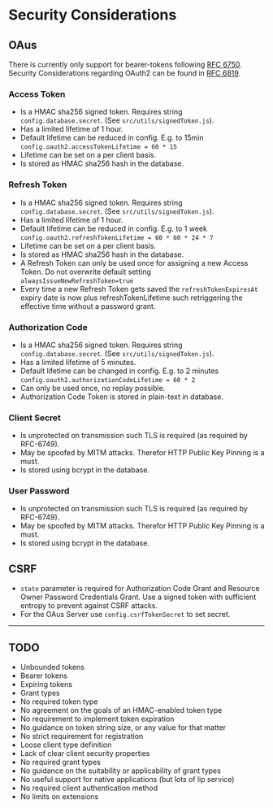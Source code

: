 # Security Considerations

## OAus

There is currently only support for bearer-tokens following [RFC 6750][].
Security Considerations regarding OAuth2 can be found in [RFC 6819][].

### Access Token

- Is a HMAC sha256 signed token. Requires string `config.database.secret`.
  (See `src/utils/signedToken.js`).
- Has a limited lifetime of 1 hour.
- Default lifetime can be reduced in config.
  E.g. to 15min `config.oauth2.accessTokenLifetime = 60 * 15`
- Lifetime can be set on a per client basis.
- Is stored as HMAC sha256 hash in the database.

### Refresh Token

- Is a HMAC sha256 signed token. Requires string `config.database.secret`.
  (See `src/utils/signedToken.js`).
- Has a limited lifetime of 1 hour.
- Default lifetime can be reduced in config.
  E.g. to 1 week `config.oauth2.refreshTokenLifetime = 60 * 60 * 24 * 7`
- Lifetime can be set on a per client basis.
- Is stored as HMAC sha256 hash in the database.
- A Refresh Token can only be used once for assigning a new Access Token.
  Do not overwrite default setting `alwaysIssueNewRefreshToken=true`
- Every time a new Refresh Token gets saved the `refreshTokenExpiresAt` expiry
  date is now plus refreshTokenLifetime such retriggering the effective time
  without a password grant.

### Authorization Code

- Is a HMAC sha256 signed token. Requires string `config.database.secret`.
  (See `src/utils/signedToken.js`).
- Has a limited lifetime of 5 minutes.
- Default lifetime can be changed in config.
  E.g. to 2 minutes `config.oauth2.authorizationCodeLifetime = 60 * 2`
- Can only be used once, no replay possible.
- Authorization Code Token is stored in plain-text in database.

### Client Secret

- Is unprotected on transmission such TLS is required (as required by RFC-6749).
- May be spoofed by MITM attacks. Therefor HTTP Public Key Pinning is a must.
- Is stored using bcrypt in the database.

### User Password

- Is unprotected on transmission such TLS is required (as required by RFC-6749).
- May be spoofed by MITM attacks. Therefor HTTP Public Key Pinning is a must.
- Is stored using bcrypt in the database.

## CSRF

- `state` parameter is required for Authorization Code Grant and
  Resource Owner Password Credentials Grant. Use a signed token with sufficient
  entropy to prevent against CSRF attacks.
- For the OAus Server use `config.csrfTokenSecret` to set secret.

----

## TODO

- Unbounded tokens 
- Bearer tokens 
- Expiring tokens 
- Grant types 
- No required token type
- No agreement on the goals of an HMAC-enabled token type
- No requirement to implement token expiration
- No guidance on token string size, or any value for that matter
- No strict requirement for registration
- Loose client type definition
- Lack of clear client security properties
- No required grant types
- No guidance on the suitability or applicability of grant types
- No useful support for native applications (but lots of lip service)
- No required client authentication method
- No limits on extensions

[OAuth 2.0 and the Road to Hell]: https://hueniverse.com/oauth-2-0-and-the-road-to-hell-8eec45921529
<!-- The OAuth 2.0 Authorization Framework: Bearer Token Usage -->
[RFC 6750]: https://tools.ietf.org/html/rfc6750
<!-- OAuth 2.0 Threat Model and Security Considerations -->
[RFC 6819]: https://tools.ietf.org/html/rfc6819
